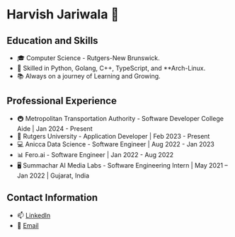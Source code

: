 # Harvish Jariwala 🚀

## Education and Skills
- 🎓 Computer Science - Rutgers-New Brunswick.
- 🌱 Skilled in Python, Golang, C++, TypeScript, and **Arch-Linux.
- 📚 Always on a journey of Learning and Growing.

## Professional Experience
- 🚇 Metropolitan Transportation Authority - Software Developer College Aide | Jan 2024 - Present
- 🏫 Rutgers University - Application Developer | Feb 2023 - Present
- 💻 Anicca Data Science - Software Engineer | Aug 2022 - Jan 2023
- 📊 Fero.ai - Software Engineer | Jan 2022 - Aug 2022
- 🖥 Summachar AI Media Labs - Software Engineering Intern | May 2021 – Jan 2022 | Gujarat, India

## Contact Information
- 📫 [LinkedIn](https://www.linkedin.com/in/harvish-jariwala/)
- 📧 [Email](mailto:harvishjariwala@gmail.com)
